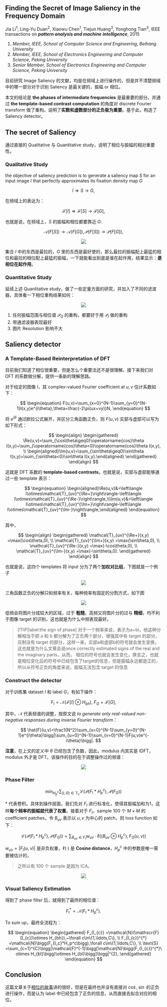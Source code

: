 ## Finding the Secret of Image Saliency in the Frequency Domain

Jia Li<sup>1</sup>, Ling-Yu Duan<sup>2</sup>, Xiaowu Chen<sup>1</sup>, Tiejun Huang<sup>3</sup>, Yonghong Tian<sup>3</sup>, IEEE transactions on ***pattern analysis and machine intelligence***, 2015

1. *Member, IEEE, School of Computer Science and Engineering, Beihang University*
2. *Member, IEEE, School of Electronics Engineering and Computer Science, Peking University*
3. *Senior Member, School of Electronics Engineering and Computer Science, Peking University*


目前研究 Image Saliency 的文献，均是在频域上进行操作的，但是并不清楚频域中的哪一部分对于识别 Saliency 是最关键的，振幅 or 相位。

本文的结论是 **the phases of intermediate frequencies** 是最重要的部分。并通过 **the template-based contrast computation** 的角度对 discrete Fourier transform 做了重构。说明了**实数和虚数部分的正负极为重要**。基于此，构造了 Saliency detector。


## The secret of Saliency

通过直接的 Qualitative 与 Quantitative study，说明了相位与振幅的相对重要性。

### Qualitative Study

the objective of saliency prediction is to generate a saliency map $S$ for an input image $I$ that perfectly approximates its fixation density map $G$

$$
\begin{equation}
    I\Rightarrow S\rightarrow G,
\end{equation}
$$

在频域上的表达为：

$$
\begin{equation}
    \mathscr{F}[I]\Rightarrow\mathscr{F}[S]\to\mathscr{F}[G],
\end{equation}
$$

也就是说，在频域上，$S$ 的振幅和相位都要靠近 $G$:

$$
\begin{equation}
    \mathcal{A}(F[S])\to\mathcal{A}(F[G]),\mathcal{P}(F[S])\to\mathcal{P}(F[G]),
\end{equation}
$$

<div align='center'>

![](../Courses_in_SUSTech/image/20231113PP4.png)
</div>

集合 $I$ 中的东西是最拉的，$G$ 里的东西是最好使的，那么最拉的振幅配上最猛的相位和最拉的相位配上最猛的振幅，一下就能看出到底是谁在起作用，结果显示：**是相位在起作用**。

### Quantitative Study

延续上述 Quanlitative study，做了一些定量方面的研究，并加入了不同的滤波器，具体看一下相位重构结果如何：

<div align='center'>

![](image/20240116PP1.png)
</div>

1. 任何振幅范围与相位谱 $\mathcal{P}_G$ 的重构，都要好于用 $\mathcal{P}_I$ 做的重构
2. 带通滤波器表现最好
3. 图片 Resolution 影响不大

## Saliency detector

### A Template-Based Reinterpretation of DFT

目前我们知道了相位很重要，但是怎么个重要法还不是很理解。接下来我们对 DFT 的系数做分解，提供一条新的理解思路。

对于给定的图像 $I$，其 complex-valued Fourier coefficient at $u, v$ 估计系数如下：

$$
\begin{equation}
    F(u,v)=\sum_{x=0}^{N-1}\sum_{y=0}^{N-1}I(x,y)e^{i\theta},\theta=\frac{-2\pi(ux+vy)}N,
\end{equation}
$$

将 $e^{i\theta}$ 通过欧拉公式展开，并区分三角函数正负，则 $F(u,v)$ 实部与虚部可以写为如下形式：

$$
\begin{align}
    \begin{gathered}
    \Re(u,v)=\sum_{\cos\theta\geq0}\operatorname{cos}\theta I(x,y)+\sum_{\operatorname{cos}\theta<0}\operatorname{cos}\theta I(x,y), \\
    \begin{aligned}\Im(u,v)=\sum_{\sin\theta\geq0}\sin\theta I(x,y)+\sum_{\sin\theta<0}\sin\theta I(x,y).\end{aligned} 
    \end{gathered}
\end{align}
$$

这就是 DFT 系数的 **template-based contrasts**。也就是说，实部与虚部能够通过一些 template 表示：

$$
\begin{equation}
    \begin{aligned}\Re(u,v)&=\left\langle I\otimes\mathcal{T}_{uv}^{\Re+}\right\rangle-\left\langle I\otimes\mathcal{T}_{uv}^{\Re-}\right\rangle,\\\Im(u,v)&=\left\langle I\otimes\mathcal{T}_{uv}^{\Im+}\right\rangle-\left\langle I\otimes\mathcal{T}_{uv}^{\Im-}\right\rangle,\end{aligned}
\end{equation}
$$

其中，

$$
\begin{align}
\begin{gathered}
    \mathcal{T}_{uv}^{\Re+}(x,y) =\max(\cos\theta,0), \\
    \mathcal{T}_{uv}^{\Im+}(x,y) =\max(\sin\theta,0), \\
    \mathcal{T}_{uv}^{\Re-}(x,y) =\max(-\cos\theta,0), \\
    \mathcal{T}_{uv}^{\Im-}(x,y) =\max(-\sin\theta,0). 
\end{gathered}
\end{align}
$$

也就是说，这四个 templates 将 input 分为了两个**加权对比组**，下图就是一个例子

<div align='center'>

![](../Courses_in_SUSTech/image/20231113PP5.png)
</div>

三角函数正负的分解只和频率有关，每种频率有固定的分割方式，如下图

<div align='center'>

![](image/20240116PP2.png)
</div>

低频会将图片分成较大的区域，过于 **粗糙**，高频又将图片分的过与 **精细**，均不利于图像 target 的识别，这也就是为什么中频表现最好。


> [!TIP|label:the sign of phase]
> 对于一个频率来说，表示为a+bi，他这种分解相当于把 a 和 b 都分解为了正负两个部分，增强其中有 target 的部分，压制没有 target 的部分，这样一来，实部a和虚部b的符号就会发生变换，这也就是为什么文章会说once correctly estimated signs of the real and the imaginary parts，从而， 相位的符号也就会发生变化，换言之，也就是相位变化后的符号中已经包含了target的信息，但是振幅永远都是正的，所以从符号正负的角度来说，振幅无法包含 target 的信息

### Construct the detector

对于训练集 dataset  $I$ 和 label $G$，有如下操作：

$$
F_I=\mathcal{N}(\mathscr{F}[I]\otimes H_{bh}),~F_G=\mathscr{F}[G],
$$

其中，$\mathcal{N}$ 代表频谱的调整，按原文说 *to generate only real-valued non-negative responses during inverse Fourier transform*：

$$
\hat{F}(u,v)=\frac1{N^2}\sum_{x=0}^{N-1}\sum_{y=0}^{N-1}e^{i\theta}\bigg|\sum_{u=0}^{N-1}\sum_{v=0}^{N-1}F(u,v)e^{-i\theta}\bigg|.
$$

**注意**，在上文的定义中 $\theta$ 已经包含了负数，因此，modulus 内其实是 IDFT，modulus 外才是 DFT。该操作的目的在于调整操作过的频谱：

<div align='center'>

![](image/20240116PP3.png)
</div>

### Phase Filter


$$
\min_{H_p^c}\sum_{(I,G)\in\mathbb{T}_c}\mathcal{L}\Big(\mathcal{P}(F_I*H_p^c),\mathcal{P}(F_G)\Big)
$$

$*$ 代表卷积。具体到操作层面，我们先对 $F_I$ 进行标准化，使得其振幅加和为1，这样**每个频率的振幅就代表了权重**。接着对于 $F_I$，sample 100 个 $M \times M$ 的 coefficient patches，令 $B_{uv}$ 表示以 $u,v$ 为中心的 patch，则 loss function 如下：

$$
\mathcal{L}\left(\mathcal{P}(F_I*H_p^c),\mathcal{P}(F_G)\right)=\sum_{B_{uv}\in F_I}w_{uv}\cdot\ell\Big(\langle B_{uv}\otimes H_p^c\rangle,F_G(u,v)\Big)
$$

$w_{uv}=|F_I(u,v)|$ 是非负权重，$\ell (\cdot)$ 是 **Cosine distance**，$H_p^c$ 中的参数是唯一需要被估计的，

> 之所以有 100 个 sample 是因为 ICA。

<div align='center'>

![](image/20240116PP4.png)
</div>

### Visual Saliency Estimation

得到了 phase filter 后，就得到了最终的相位谱：

$$
F_I^*=\mathcal{N}\left(F_I*H_p^c\right).
$$


To sum up，最终全流程为：

$$
\begin{equation}
    \begin{gathered}
    F_{I_{c}} =\mathcal{N}(\mathscr{F}[I_{c}]\otimes H_{bh}),~\forall c\in\{1,\ldots,C\}, \\
    F_{I_{c}}^{*} =\mathcal{N}\bigg(F_{I_c}*H_p^c\bigg),\forall c\in\{1,\ldots,C\}, \\
    \text{S} =\sum_{c=1}^{C}\bigg|\mathcal{F}^{-1}\bigg[\mathcal{N}\bigg(F_{I_{c}}^{*}\otimes H_{bl}\bigg)\otimes H_{bl}\bigg]\bigg|^{2}, 
    \end{gathered}
\end{equation}
$$

## Conclusion

这篇文章关于[相位的故事](#a-template-based-reinterpretation-of-dft)讲的很好，但是在最终也并没有直接对 $\cos,\sin$ 的正负进行操作，而是认为 label 中已经包含了正负的信息，从而直接去拟合对应的相位。




